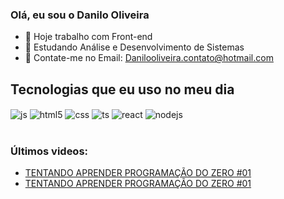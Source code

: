 ### Olá, eu sou o Danilo Oliveira

- 🔭 Hoje trabalho com Front-end
- 🌱 Estudando Análise e Desenvolvimento de Sistemas
- 👯 Contate-me no Email: Danilooliveira.contato@hotmail.com

## Tecnologias que eu uso no meu dia

<div style="display: inline_block">
  <img align="center" alt="js" src="https://img.shields.io/badge/JavaScript-F7DF1E?style=for-the-badge&logo=javascript&logoColor=black" />
  <img align="center" alt="html5" src="https://img.shields.io/badge/HTML5-E34F26?style=for-the-badge&logo=html5&logoColor=white" />
  <img align="center" alt="css" src="https://img.shields.io/badge/CSS3-1572B6?style=for-the-badge&logo=css3&logoColor=white" />
  <img align="center" alt="ts" src="https://img.shields.io/badge/TypeScript-007ACC?style=for-the-badge&logo=typescript&logoColor=white" />
  <img align="center" alt="react" src="https://img.shields.io/badge/React-20232A?style=for-the-badge&logo=react&logoColor=61DAFB" />
  <img align="center" alt="nodejs" src="https://img.shields.io/badge/Node.js-43853D?style=for-the-badge&logo=node.js&logoColor=white" />
</div><br/>

### Últimos videos:
- [TENTANDO APRENDER PROGRAMAÇÃO DO ZERO #01](https://www.youtube.com/watch?v=iYHTL3NK1kc)<br/>
- [TENTANDO APRENDER PROGRAMAÇÃO DO ZERO #01](https://www.youtube.com/watch?v=EEXPglaJmKs)<br/>
